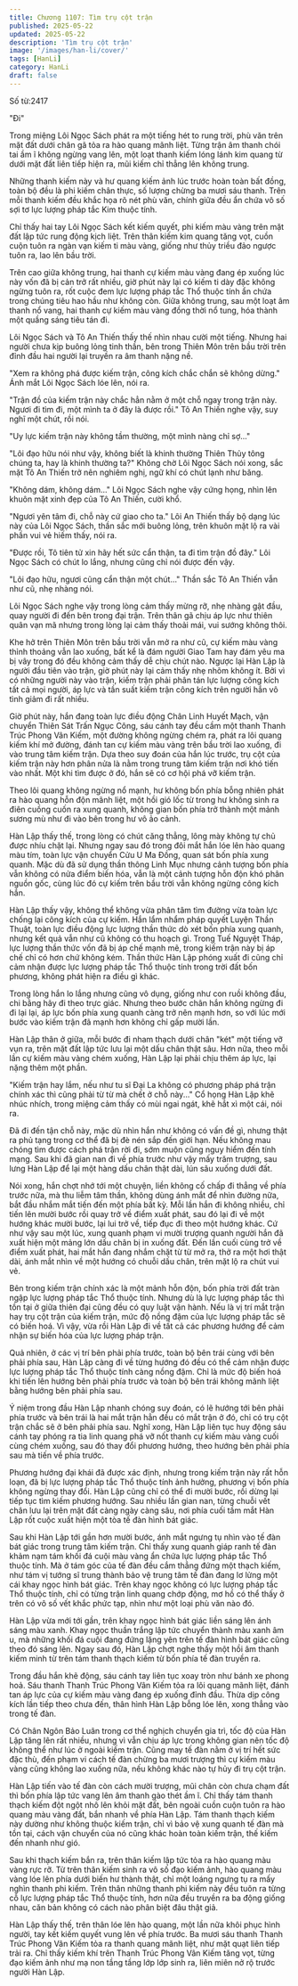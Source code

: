 ```yaml
---
title: Chương 1107: Tìm trụ cột trận
published: 2025-05-22
updated: 2025-05-22
description: 'Tìm trụ cột trận'
image: '/images/han-li/cover/'
tags: [HanLi]
category: HanLi
draft: false
---
```


Số từ:2417  










"Đi"

Trong miệng Lôi Ngọc Sách phát ra một tiếng hét to rung trời, phù văn trên mặt đất dưới chân gã tỏa ra hào quang mãnh liệt. Từng trận âm thanh chói tai ầm ĩ không ngừng vang lên, một loạt thanh kiếm lóng lánh kim quang từ dưới mặt đất liên tiếp hiện ra, mũi kiếm chỉ thẳng lên không trung.

Những thanh kiếm này và hư quang kiếm ảnh lúc trước hoàn toàn bất đồng, toàn bộ đều là phi kiếm chân thực, số lượng chừng ba mươi sáu thanh. Trên mỗi thanh kiếm đều khắc họa rõ nét phù văn, chính giữa đều ẩn chứa vô số sợi tơ lực lượng pháp tắc Kim thuộc tính.

Chỉ thấy hai tay Lôi Ngọc Sách kết kiếm quyết, phi kiếm màu vàng trên mặt đất lập tức rung động kịch liệt. Trên thân kiếm kim quang tăng vọt, cuồn cuộn tuôn ra ngàn vạn kiếm ti màu vàng, giống như thủy triều đảo ngược tuôn ra, lao lên bầu trời.

Trên cao giữa không trung, hai thanh cự kiếm màu vàng đang ép xuống lúc này vốn đã bị cản trở rất nhiều, giờ phút này lại có kiếm ti dày đặc không ngừng tuôn ra, rốt cuộc đem lực lượng pháp tắc Thổ thuộc tính ẩn chứa trong chúng tiêu hao hầu như không còn. Giữa không trung, sau một loạt âm thanh nổ vang, hai thanh cự kiếm màu vàng đồng thời nổ tung, hóa thành một quầng sáng tiêu tán đi.

Lôi Ngọc Sách và Tô An Thiến thấy thế nhìn nhau cười một tiếng. Nhưng hai người chưa kịp buông lỏng tinh thần, bên trong Thiên Môn trên bầu trời trên đỉnh đầu hai người lại truyền ra âm thanh nặng nề.

"Xem ra không phá được kiếm trận, công kích chắc chắn sẽ không dừng." Ánh mắt Lôi Ngọc Sách lóe lên, nói ra.

"Trận đồ của kiếm trận này chắc hẳn nằm ở một chỗ ngay trong trận này. Ngươi đi tìm đi, một mình ta ở đây là được rồi." Tô An Thiến nghe vậy, suy nghĩ một chút, rồi nói.

"Uy lực kiếm trận này không tầm thường, một mình nàng chỉ sợ..."

"Lôi đạo hữu nói như vậy, không biết là khinh thường Thiên Thủy tông chúng ta, hay là khinh thường ta?" Không chờ Lôi Ngọc Sách nói xong, sắc mặt Tô An Thiến trở nên nghiêm nghị, ngữ khí có chút lạnh như băng.

"Không dám, không dám..." Lôi Ngọc Sách nghe vậy cứng họng, nhìn lên khuôn mặt xinh đẹp của Tô An Thiến, cười khổ.

"Ngươi yên tâm đi, chỗ này cứ giao cho ta." Lôi An Thiến thấy bộ dạng lúc này của Lôi Ngọc Sách, thần sắc mới buông lỏng, trên khuôn mặt lộ ra vài phần vui vẻ hiếm thấy, nói ra.

"Được rồi, Tô tiên tử xin hãy hết sức cẩn thận, ta đi tìm trận đồ đây." Lôi Ngọc Sách có chút lo lắng, nhưng cũng chỉ nói được đến vậy.

"Lôi đạo hữu, ngươi cũng cẩn thận một chút..." Thần sắc Tô An Thiến vẫn như cũ, nhẹ nhàng nói.

Lôi Ngọc Sách nghe vậy trong lòng cảm thấy mừng rỡ, nhẹ nhàng gật đầu, quay người đi đến bên trong đại trận. Trên thân gã chịu áp lực như thiên quân vạn mã nhưng trong lòng lại cảm thấy thoải mái, vui sướng không thôi.

Khe hở trên Thiên Môn trên bầu trời vẫn mở ra như cũ, cự kiếm màu vàng thỉnh thoảng vẫn lao xuống, bất kể là đám người Giao Tam hay đám yêu ma bị vây trong đó đều không cảm thấy dễ chịu chút nào. Ngược lại Hàn Lập là người đầu tiên vào trận, giờ phút này lại cảm thấy nhẹ nhõm không ít. Bởi vì có những người này vào trận, kiếm trận phải phân tán lực lượng công kích tất cả mọi người, áp lực và tần suất kiếm trận công kích trên người hắn vô tình giảm đi rất nhiều.

Giờ phút này, hắn đang toàn lực điều động Chân Linh Huyết Mạch, vận chuyển Thiên Sát Trấn Ngục Công, sáu cánh tay đều cầm một thanh Thanh Trúc Phong Vân Kiếm, một đường không ngừng chém ra, phát ra lôi quang kiếm khí mở đường, đánh tan cự kiếm màu vàng trên bầu trời lao xuống, đi vào trung tâm kiếm trận. Dựa theo suy đoán của hắn lúc trước, trụ cột của kiếm trận này hơn phân nửa là nằm trong trung tâm kiếm trận nơi khó tiến vào nhất. Một khi tìm được ở đó, hắn sẽ có cơ hội phá vỡ kiếm trận.

Theo lôi quang không ngừng nổ mạnh, hư không bốn phía bỗng nhiên phát ra hào quang hỗn độn mãnh liệt, một hồi gió lốc từ trong hư không sinh ra điên cuồng cuốn ra xung quanh, không gian bốn phía trở thành một mảnh sương mù như đi vào bên trong hư vô ảo cảnh.

Hàn Lập thấy thế, trong lòng có chút căng thẳng, lông mày không tự chủ được nhíu chặt lại. Nhưng ngay sau đó trong đôi mắt hắn lóe lên hào quang màu tím, toàn lực vận chuyển Cửu U Ma Đồng, quan sát bốn phía xung quanh. Mặc dù đã sử dụng thần thông Linh Mục nhưng cảnh tượng bốn phía vẫn không có nửa điểm biến hóa, vẫn là một cảnh tượng hỗn độn khó phân nguồn gốc, cùng lúc đó cự kiếm trên bầu trời vẫn không ngừng công kích hắn.

Hàn Lập thấy vậy, không thể không vừa phân tâm tìm đường vừa toàn lực chống lại công kích của cự kiếm. Hắn lẩm nhẩm pháp quyết Luyện Thần Thuật, toàn lực điều động lực lượng thần thức dò xét bốn phía xung quanh, nhưng kết quả vẫn như cũ không có thu hoạch gì. Trong Tuế Nguyệt Tháp, lực lượng thần thức vốn đã bị áp chế mạnh mẽ, trong kiếm trận này bị áp chế chỉ có hơn chứ không kém. Thần thức Hàn Lập phóng xuất đi cũng chỉ cảm nhận được lực lượng pháp tắc Thổ thuộc tính trong trời đất bốn phương, không phát hiện ra điều gì khác.

Trong lòng hắn lo lắng nhưng cũng vô dụng, giống như con ruồi không đầu, chi bằng hãy đi theo trực giác. Nhưng theo bước chân hắn không ngừng đi đi lại lại, áp lực bốn phía xung quanh càng trở nên mạnh hơn, so với lúc mới bước vào kiếm trận đã mạnh hơn không chỉ gấp mười lần.

Hàn Lập thân ở giữa, mỗi bước đi nham thạch dưới chân "két" một tiếng vỡ vụn ra, trên mặt đất lập tức lưu lại một dấu chân thật sâu. Hơn nữa, theo mỗi lần cự kiếm màu vàng chém xuống, Hàn Lập lại phải chịu thêm áp lực, lại nặng thêm một phần.

"Kiếm trận hay lắm, nếu như tu sĩ Đại La không có phương pháp phá trận chính xác thì cũng phải từ từ mà chết ở chỗ này..." Cổ họng Hàn Lập khẽ nhúc nhích, trong miệng cảm thấy có mùi ngai ngát, khẽ hắt xì một cái, nói ra.

Đã đi đến tận chỗ này, mặc dù nhìn hắn như không có vấn đề gì, nhưng thật ra phủ tạng trong cơ thể đã bị đè nén sắp đến giới hạn. Nếu không mau chóng tìm được cách phá trận rời đi, sớm muộn cũng nguy hiểm đến tính mạng. Sau khi đã gian nan đi về phía trước như vậy mấy trăm trượng, sau lưng Hàn Lập để lại một hàng dấu chân thật dài, lún sâu xuống dưới đất.

Nói xong, hắn chợt nhớ tới một chuyện, liền không cố chấp đi thẳng về phía trước nữa, mà thu liễm tâm thần, không dùng ánh mắt để nhìn đường nữa, bắt đầu nhắm mắt tiến đến một phía bất kỳ. Mỗi lần hắn đi không nhiều, chỉ tiến lên mười bước rồi quay trở về điểm xuất phát, sau đó lại đi về một hướng khác mười bước, lại lui trở về, tiếp đục đi theo một hướng khác. Cứ như vậy sau một lúc, xung quanh phạm vi mười trượng quanh người hắn đã xuất hiện một mảng lớn dấu chân bị in xuống đất. Đến lần cuối cùng trở về điểm xuất phát, hai mắt hắn đang nhắm chặt từ từ mở ra, thở ra một hơi thật dài, ánh mắt nhìn về một hướng có chuỗi dấu chân, trên mặt lộ ra chút vui vẻ.

Bên trong kiếm trận chính xác là một mảnh hỗn độn, bốn phía trời đất tràn ngập lực lượng pháp tắc Thổ thuộc tính. Nhưng dù là lực lượng pháp tắc thì tồn tại ở giữa thiên đại cũng đều có quy luật vận hành. Nếu là vị trí mắt trận hay trụ cột trận của kiếm trận, mức độ nồng đậm của lực lượng pháp tắc sẽ có biến hoá. Vì vậy, vừa rồi Hàn Lập đi về tất cả các phương hướng để cảm nhận sự biến hóa của lực lượng pháp trận.

Quả nhiên, ở các vị trí bên phải phía trước, toàn bộ bên trái cùng với bên phải phía sau, Hàn Lập càng đi về từng hướng đó đều có thể cảm nhận được lực lượng pháp tắc Thổ thuộc tính càng nồng đậm. Chỉ là mức độ biến hoá khi tiến lên hướng bên phải phía trước và toàn bộ bên trái không mãnh liệt bằng hướng bên phải phía sau.

Ý niệm trong đầu Hàn Lập nhanh chóng suy đoán, có lẽ hướng tới bên phải phía trước và bên trái là hai mắt trận hẳn đều có mắt trận ở đó, chỉ có trụ cột trận chắc sẽ ở bên phải phía sau. Nghĩ xong, Hàn Lập liên tục huy động sáu cánh tay phóng ra tia linh quang phá vỡ nốt thanh cự kiếm màu vàng cuối cùng chém xuống, sau đó thay đổi phương hướng, theo hướng bên phải phía sau mà tiến về phía trước.

Phương hướng đại khái đã được xác định, nhưng trong kiếm trận này rất hỗn loạn, đã bị lực lượng pháp tắc Thổ thuộc tính ảnh hưởng, phương vị bốn phía không ngừng thay đổi. Hàn Lập cũng chỉ có thể đi mười bước, rồi dừng lại tiếp tục tìm kiếm phương hướng. Sau nhiều lần gian nan, từng chuỗi vết chân lưu lại trên mặt đất càng ngày càng sâu, nơi phía cuối tầm mắt Hàn Lập rốt cuộc xuất hiện một tòa tế đàn hình bát giác.

Sau khi Hàn Lập tới gần hơn mười bước, ánh mắt ngưng tụ nhìn vào tế đàn bát giác trong trung tâm kiếm trận. Chỉ thấy xung quanh giáp ranh tế đàn khảm nạm tám khối đá cuội màu vàng ẩn chứa lực lượng pháp tắc Thổ thuộc tính. Mà ở tám góc của tế đàn đều cắm thẳng đứng một thạch kiếm, như tám vị tướng sĩ trung thành bảo vệ trung tâm tế đàn đang lơ lửng một cái khay ngọc hình bát giác. Trên khay ngọc không có lực lượng pháp tắc Thổ thuộc tính, chỉ có từng trận linh quang chớp động, mơ hồ có thể thấy ở trên có vô số vết khắc phức tạp, nhìn như một loại phù văn nào đó.

Hàn Lập vừa mới tới gần, trên khay ngọc hình bát giác liền sáng lên ánh sáng màu xanh. Khay ngọc thuần trắng lập tức chuyển thành màu xanh âm u, mà những khối đá cuội đang đứng lặng yên trên tế đàn hình bát giác cũng theo đó sáng lên. Ngay sau đó, Hàn Lập chợt nghe thấy một hồi âm thanh kiếm minh từ trên tám thanh thạch kiếm từ bốn phía tế đàn truyền ra.

Trong đầu hắn khẽ động, sáu cánh tay liên tục xoay tròn như bánh xe phong hoả. Sáu thanh Thanh Trúc Phong Vân Kiếm tỏa ra lôi quang mãnh liệt, đánh tan áp lực của cự kiếm màu vàng đang ép xuống đỉnh đầu. Thừa dịp công kích lần tiếp theo chưa đến, thân hình Hàn Lập bỗng lóe lên, xong thẳng vào trong tế đàn.

Có Chân Ngôn Bảo Luân trong cơ thể nghịch chuyển gia trì, tốc độ của Hàn Lập tăng lên rất nhiều, nhưng vì vẫn chịu áp lực trong không gian nên tốc độ không thể như lúc ở ngoài kiếm trận. Cũng may tế đàn nằm ở vị trí hết sức đặc thù, đến phạm vi cách tế đàn chừng ba mươi trượng thì cự kiếm màu vàng cũng không lao xuống nữa, nếu không khác nào tự hủy đi trụ cột trận.

Hàn Lập tiến vào tế đàn còn cách mười trượng, mũi chân còn chưa chạm đất thì bốn phía lập tức vang lên âm thanh gào thét ầm ĩ. Chỉ thấy tám thanh thạch kiếm đột ngột nhô lên khỏi mặt đất, bên ngoài cuồn cuộn tuôn ra hào quang màu vàng đất, bắn nhanh về phía Hàn Lập. Tám thanh thạch kiếm này dường như không thuộc kiếm trận, chỉ vì bảo vệ xung quanh tế đàn mà tồn tại, cách vận chuyển của nó cũng khác hoàn toàn kiếm trận, thế kiếm đến nhanh như gió.

Sau khi thạch kiếm bắn ra, trên thân kiếm lập tức tỏa ra hào quang màu vàng rực rỡ. Từ trên thân kiếm sinh ra vô số đạo kiếm ảnh, hào quang màu vàng lóe lên phía dưới biến hư thành thật, chỉ một loáng ngưng tụ ra mấy nghìn thanh phi kiếm. Trên thân những thanh phi kiếm này đều tuôn ra từng cỗ lực lượng pháp tắc Thổ thuộc tính, hơn nữa đều truyền ra ba động giống nhau, căn bản không có cách nào phân biệt đâu thật giả.

Hàn Lập thấy thế, trên thân lóe lên hào quang, một lần nữa khôi phục hình người, tay kết kiếm quyết vung lên về phía trước. Ba mươi sáu thanh Thanh Trúc Phong Vân Kiếm tỏa ra thanh quang mãnh liệt, như mặt quạt liên tiếp trải ra. Chỉ thấy kiếm khí trên Thanh Trúc Phong Vân Kiếm tăng vọt, từng đạo kiếm ảnh như mạ non tầng tầng lớp lớp sinh ra, liên miên nở rộ trước người Hàn Lập.
